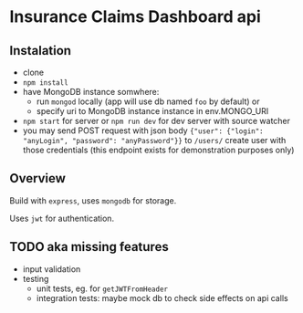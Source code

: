 # Insurance Claims Dashboard api

## Instalation
- clone
- `npm install`
- have MongoDB instance somwhere:
  - run `mongod` locally (app will use db named `foo` by default) or
  - specify uri to MongoDB instance instance in env.MONGO_URI
- `npm start` for server or `npm run dev` for dev server with source watcher
- you may send POST request with json body  `{"user": {"login": "anyLogin", "password": "anyPassword"}}`
  to `/users/` create user with those credentials (this endpoint exists for demonstration purposes only)

## Overview
Build with `express`, uses `mongodb` for storage.

Uses `jwt` for authentication.

## TODO aka missing features
- input validation
- testing
  - unit tests, eg. for `getJWTFromHeader`
  - integration tests: maybe mock db to check side effects on api calls 

